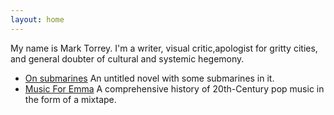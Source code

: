 ```yaml
---
layout: home
---
```


[//]: # (A test comment before main body text.)

My name is Mark Torrey. I'm a writer, visual critic,apologist for gritty
cities, and general doubter of cultural and systemic hegemony. 

* [On submarines](https://grannycart.net/subworld-pages/) An untitled novel with some submarines in it.
* [Music For Emma](MusicForEmma.html) A comprehensive history of 20th-Century pop music in the form of a mixtape.

[//]: # (Consider that your one-line intro above might need some backing? Something like: more than a decade of experience)

[//]: # (Possible containers: cities, submarines, bicycles, whats left at the bottom of the car ie junk drawer)


